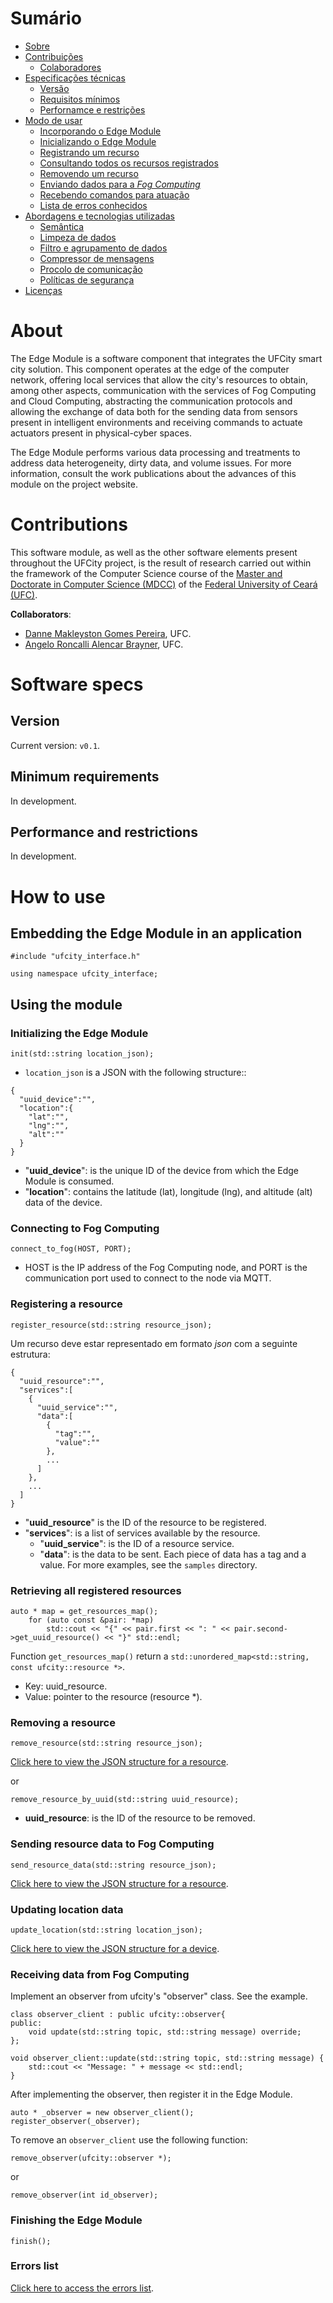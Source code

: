 # Sumário
* [Sobre](#anchor_about)
* [Contribuições](#anchor_contributions)
  * [Colaboradores](#anchor_colab)
* [Especificações técnicas](#anchor_especifications)
  * [Versão](#anchor_version)
  * [Requisitos mínimos](#anchor_minimum_requirements)
  * [Perfornamce e restrições](#anchor_restrictions)
* [Modo de usar](#anchor_usage)
  * [Incorporando o Edge Module](#anchor_include)
  * [Inicializando o Edge Module](#anchor_init)
  * [Registrando um recurso](#anchor_registering_resoruce)
  * [Consultando todos os recursos registrados](#anchor_get_resources)
  * [Removendo um recurso](#anchor_removing_resource)
  * [Enviando dados para a _Fog Computing_](#anchor_send_resource_data)
  * [Recebendo comandos para atuação](#anchor_receive_command_data)
  * [Lista de erros conhecidos](#anchor_error_list)
* [Abordagens e tecnologias utilizadas](#anchor_enable_tools)
  * [Semântica](#anchor_semantic)
  * [Limpeza de dados](#anchor_data_cleasing)
  * [Filtro e agrupamento de dados](#anchor_aggregation)
  * [Compressor de mensagens](#anchor_compression)
  * [Procolo de comunicação](#anchor_protocol)
  * [Políticas de segurança](#anchor_security)
* [Licenças](#anchor_licenses)

# About <a id="anchor_about"></a>
The Edge Module is a software component that integrates the UFCity smart city solution. This component operates at the edge of the computer network, offering local services that allow the city's resources to obtain, among other aspects, communication with the services of Fog Computing and Cloud Computing, abstracting the communication protocols and allowing the exchange of data both for the sending data from sensors present in intelligent environments and receiving commands to actuate actuators present in physical-cyber spaces.

The Edge Module performs various data processing and treatments to address data heterogeneity, dirty data, and volume issues. For more information, consult the work publications about the advances of this module on the project website.

# Contributions <a id="anchor_contributions"></a>
This software module, as well as the other software elements present throughout the UFCity project, is the result of research carried out within the framework of the Computer Science course of the [Master and Doctorate in Computer Science (MDCC)](http://www.mdcc.ufc.br/) of the [Federal University of Ceará (UFC)](https://www.ufc.br/).

**Collaborators**: <a id="anchor_colab"></a>

* [Danne Makleyston Gomes Pereira](http://lattes.cnpq.br/2002489019346835), UFC.
* [Angelo Roncalli Alencar Brayner](http://lattes.cnpq.br/3895469714548887), UFC.

# Software specs <a id="anchor_especifications"></a>
## Version
Current version: `v0.1`.

## Minimum requirements <a id="anchor_minimum_riquerements"></a>
In development.

## Performance and restrictions <a id="anchor_restrictions"></a>
In development.

# How to use <a id="anchor_usage"></a>
## Embedding the Edge Module in an application <a id="anchor_include"></a>
```
#include "ufcity_interface.h"

using namespace ufcity_interface;
```

## Using the module  
### Initializing the Edge Module <a id="anchor_init"></a>
```
init(std::string location_json);
```
* `location_json` is a JSON with the following structure::<a id="anchor_location_json"></a>
```
{
  "uuid_device":"",
  "location":{
    "lat":"",
    "lng":"",
    "alt":""
  }
}
```
* "**uuid_device**": is the unique ID of the device from which the Edge Module is consumed.
* "**location**": contains the latitude (lat), longitude (lng), and altitude (alt) data of the device. 

### Connecting to Fog Computing

```
connect_to_fog(HOST, PORT);
```
* HOST is the IP address of the Fog Computing node, and PORT is the communication port used to connect to the node via MQTT.

### Registering a resource <a id="anchor_registering"></a>
```
register_resource(std::string resource_json);
```
Um recurso deve estar representado em formato _json_ com a seguinte estrutura:<a id="anchor_resource_json"></a> 
``` 
{
  "uuid_resource":"",
  "services":[
    {
      "uuid_service":"",
      "data":[
        {
          "tag":"",
          "value":""
        },
        ...
      ]
    },
    ...
  ]
}
```
* "**uuid_resource**" is the ID of the resource to be registered.
* "**services**": is a list of services available by the resource.
  * "**uuid_service**": is the ID of a resource service.
  * "**data**": is the data to be sent. Each piece of data has a tag and a value. For more examples, see the ```samples``` directory.

### Retrieving all registered resources <a id="anchor_get_resources"></a>
```
auto * map = get_resources_map();
    for (auto const &pair: *map) 
        std::cout << "{" << pair.first << ": " << pair.second->get_uuid_resource() << "}" std::endl;
```
Function ```get_resources_map()``` return a ```std::unordered_map<std::string, const ufcity::resource *>```.
* Key: uuid_resource.
* Value: pointer to the resource (resource *).

### Removing a resource <a id="anchor_removing"></a>
```
remove_resource(std::string resource_json);
```
[Click here to view the JSON structure for a resource](#anchor_resource_json).

or
```
remove_resource_by_uuid(std::string uuid_resource);
```
* **uuid_resource**: is the ID of the resource to be removed.
### Sending resource data to Fog Computing <a id="anchor_send_resource_data"></a>
```
send_resource_data(std::string resource_json);
```
[Click here to view the JSON structure for a resource](#anchor_resource_json).

### Updating location data <a id="anchor_update_location"></a>
```
update_location(std::string location_json);
```
[Click here to view the JSON structure for a device](#anchor_init).

### Receiving data from Fog Computing <a id="anchor_receive_command_data"></a>
Implement an observer from ufcity's "observer" class. See the example.

```
class observer_client : public ufcity::observer{
public:
    void update(std::string topic, std::string message) override;
};

void observer_client::update(std::string topic, std::string message) {
    std::cout << "Message: " + message << std::endl;
}
```
After implementing the observer, then register it in the Edge Module.
```
auto * _observer = new observer_client();
register_observer(_observer);
```
To remove an ```observer_client``` use the following function:
```
remove_observer(ufcity::observer *);
```
or
```
remove_observer(int id_observer);
```
### Finishing the Edge Module
```
finish();
```
### Errors list <a id="anchor_error_list"></a>
[Click here to access the errors list](error/error_list.h).